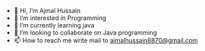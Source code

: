 - 👋 Hi, I’m Ajmal Hussain
- 👀 I’m interested in Programming
- 🌱 I’m currently learning java
- 💞️ I’m looking to collaborate on Java programming
- 📫 How to reach me write mail to ajmalhussain8870@gmail.com

<!---
ajmalhussain8870/ajmalhussain8870 is a ✨ special ✨ repository because its `README.md` (this file) appears on your GitHub profile.
You can click the Preview link to take a look at your changes.
--->
